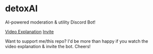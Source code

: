 # detoxAI
AI-powered moderation &amp; utility Discord Bot!

[Video Explanation](https://youtu.be/zYD2VBgabX8)
[Invite](https://discord.com/oauth2/authorize?client_id=784109092330799124&permissions=8&scope=bot)

Want to support me/this repo? I'd be more than happy if you watch the video explanation & invite the bot.
Cheers!
